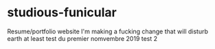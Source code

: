 # studious-funicular
Resume/portfolio website
I'm making a fucking change that will disturb earth at least
test du premier nomvembre 2019
test 2